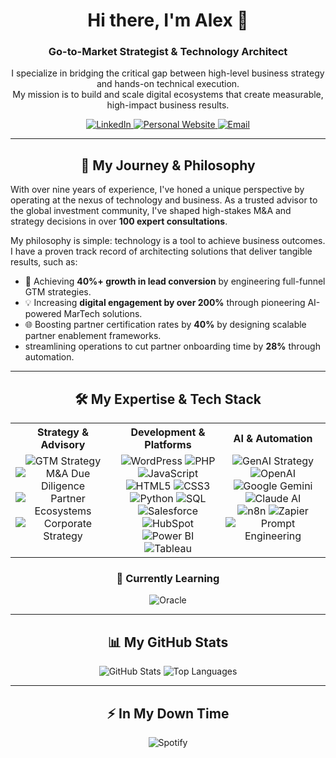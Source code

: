 <div align="center">
 <h1>Hi there, I'm Alex 👋</h1>
  <h3>Go-to-Market Strategist & Technology Architect</h3>
  
  <p>
    I specialize in bridging the critical gap between high-level business strategy and hands-on technical execution. 
    <br />
    My mission is to build and scale digital ecosystems that create measurable, high-impact business results.
  </p>
  
  <p>
    <a href="https://www.linkedin.com/in/alex-rojas-segovia/">
      <img src="https://img.shields.io/badge/LinkedIn-0077B5?style=for-the-badge&logo=linkedin&logoColor=white" alt="LinkedIn"/>
    </a>
    <a href="https://aineurolytics.com/alex-rojas-segovia">
      <img src="https://img.shields.io/badge/Personal_Website-000000?style=for-the-badge&logo=About.me&logoColor=white" alt="Personal Website"/>
    </a>
     <a href="mailto:alexrojas822@gmail.com">
      <img src="https://img.shields.io/badge/Email_Me-D14836?style=for-the-badge&logo=gmail&logoColor=white" alt="Email"/>
    </a>
  </p>
</div>

---

<h2 align="center">🚀 My Journey & Philosophy</h2>
<p>
  With over nine years of experience, I've honed a unique perspective by operating at the nexus of technology and business. As a trusted advisor to the global investment community, I've shaped high-stakes M&A and strategy decisions in over <strong>100 expert consultations</strong>.
</p>
<p>
  My philosophy is simple: technology is a tool to achieve business outcomes. I have a proven track record of architecting solutions that deliver tangible results, such as:
</p>
<ul>
    <li>🚀 Achieving <strong>40%+ growth in lead conversion</strong> by engineering full-funnel GTM strategies.</li>
    <li>💡 Increasing <strong>digital engagement by over 200%</strong> through pioneering AI-powered MarTech solutions.</li>
    <li>🌐 Boosting partner certification rates by <strong>40%</strong> by designing scalable partner enablement frameworks.</li>
    <li> streamlining operations to cut partner onboarding time by <strong>28%</strong> through automation.</li>
</ul>

---

<h2 align="center">🛠️ My Expertise & Tech Stack</h2>

<table width="100%">
  <tr>
    <th align="center" width="33%">Strategy & Advisory</th>
    <th align="center" width="33%">Development & Platforms</th>
    <th align="center" width="33%">AI & Automation</th>
  </tr>
  <tr>
    <td align="center" valign="top">
      <img src="https://img.shields.io/badge/Go--to--Market_(GTM)-00A1E0?style=for-the-badge" alt="GTM Strategy">
      <img src="https://img.shields.io/badge/M&A_Due_Diligence-4A4A4A?style=for-the-badge" alt="M&A Due Diligence">
      <img src="https://img.shields.io/badge/Partner_Ecosystems-36454F?style=for-the-badge" alt="Partner Ecosystems">
      <img src="https://img.shields.io/badge/Corporate_Strategy-B22222?style=for-the-badge" alt="Corporate Strategy">
    </td>
    <td align="center" valign="top">
      <img src="https://img.shields.io/badge/WordPress-21759B?style=for-the-badge&logo=wordpress&logoColor=white" alt="WordPress">
      <img src="https://img.shields.io/badge/PHP-777BB4?style=for-the-badge&logo=php&logoColor=white" alt="PHP">
      <img src="https://img.shields.io/badge/JavaScript-F7DF1E?style=for-the-badge&logo=javascript&logoColor=black" alt="JavaScript">
      <br>
      <img src="https://img.shields.io/badge/HTML5-E34F26?style=for-the-badge&logo=html5&logoColor=white" alt="HTML5">
      <img src="https://img.shields.io/badge/CSS3-1572B6?style=for-the-badge&logo=css3&logoColor=white" alt="CSS3">
      <img src="https://img.shields.io/badge/Python-3776AB?style=for-the-badge&logo=python&logoColor=white" alt="Python">
      <img src="https://img.shields.io/badge/SQL-4479A1?style=for-the-badge&logo=postgresql&logoColor=white" alt="SQL">
      <br>
      <img src="https://img.shields.io/badge/Salesforce-00A1E0?style=for-the-badge&logo=salesforce&logoColor=white" alt="Salesforce">
      <img src="https://img.shields.io/badge/HubSpot-FF7A59?style=for-the-badge&logo=hubspot&logoColor=white" alt="HubSpot">
      <img src="https://img.shields.io/badge/Power_BI-F2C811?style=for-the-badge&logo=powerbi&logoColor=black" alt="Power BI">
      <img src="https://img.shields.io/badge/Tableau-E97627?style=for-the-badge&logo=tableau&logoColor=white" alt="Tableau">
    </td>
    <td align="center" valign="top">
      <img src="https://img.shields.io/badge/GenAI_Strategy-9659F5?style=for-the-badge" alt="GenAI Strategy">
      <img src="https://img.shields.io/badge/OpenAI-412991?style=for-the-badge&logo=openai&logoColor=white" alt="OpenAI">
      <img src="https://img.shields.io/badge/Google_Gemini-8E77EE?style=for-the-badge&logo=google-gemini&logoColor=white" alt="Google Gemini">
      <img src="https://img.shields.io/badge/Claude_AI-D97755?style=for-the-badge&logo=anthropic&logoColor=white" alt="Claude AI">
      <br>
      <img src="https://img.shields.io/badge/n8n-1A8257?style=for-the-badge&logo=n8n&logoColor=white" alt="n8n">
      <img src="https://img.shields.io/badge/Zapier-FF4A00?style=for-the-badge&logo=zapier&logoColor=white" alt="Zapier">
      <img src="https://img.shields.io/badge/Prompt_Engineering-434343?style=for-the-badge" alt="Prompt Engineering">
    </td>
  </tr>
</table>

<h3 align="center">🌱 Currently Learning</h3>
<p align="center">
  <img src="https://img.shields.io/badge/Oracle_(Cloud_•_AI_•_Arch)-F80000?style=for-the-badge&logo=oracle&logoColor=white" alt="Oracle">
</p>

---

<h2 align="center">📊 My GitHub Stats</h2>

<p align="center">
  <img src="https://github-readme-stats.vercel.app/api?username=eppursimuove9&show_icons=true&theme=dracula&hide_border=true&count_private=true&include_all_commits=true" alt="GitHub Stats">
  <img src="https://github-readme-stats.vercel.app/api/top-langs/?username=eppursimuove9&layout=compact&theme=dracula&hide_border=true&langs_count=8" alt="Top Languages">
</p>

---

<h2 align="center">⚡ In My Down Time</h2>

<p align="center">
  <img src="https://img.shields.io/badge/Spotify-1ED760?style=for-the-badge&logo=spotify&logoColor=white" alt="Spotify">
</p>
